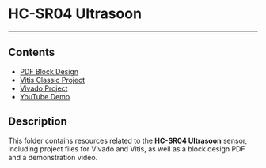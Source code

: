 # HC-SR04 Ultrasoon
---

## Contents

- [PDF Block Design](./HC_SR04/design_1.pdf)
- [Vitis Classic Project](./Vitis-Classic-Project/)
- [Vivado Project](./Vivado-Project/)
- [YouTube Demo](https://your-youtube-link.com)

## Description
This folder contains resources related to the **HC-SR04 Ultrasoon** sensor, including project files for Vivado and Vitis, as well as a block design PDF and a demonstration video.

